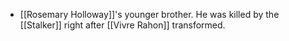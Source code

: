 - [[Rosemary Holloway]]'s younger brother. He was killed by the [[Stalker]] right after [[Vivre Rahon]] transformed.